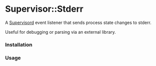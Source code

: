 # Supervisor::Stderr

A [Supervisord](https://supervisord.org/ "Supervisor: A Process Control System") event listener that sends process state changes to stderr.

Useful for debugging or parsing via an external library. 

### Installation


### Usage
